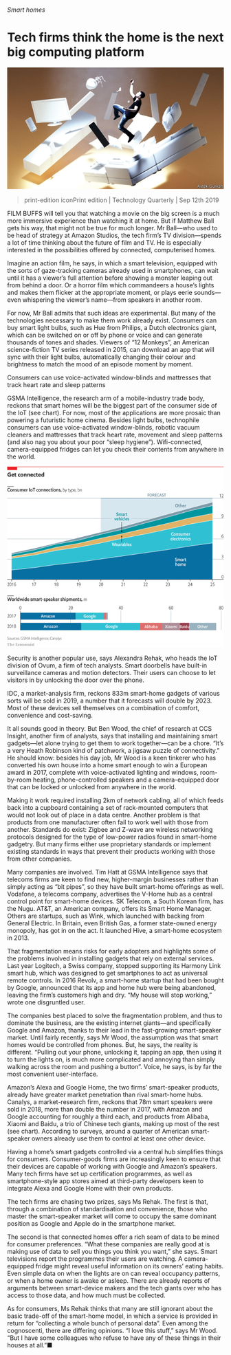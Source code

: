 ###### Smart homes

# Tech firms think the home is the next big computing platform 

![image](images/20190914_TQD002_1.jpg) 

> print-edition iconPrint edition | Technology Quarterly | Sep 12th 2019 

FILM BUFFS will tell you that watching a movie on the big screen is a much more immersive experience than watching it at home. But if Matthew Ball gets his way, that might not be true for much longer. Mr Ball—who used to be head of strategy at Amazon Studios, the tech firm’s TV division—spends a lot of time thinking about the future of film and TV. He is especially interested in the possibilities offered by connected, computerised homes. 

Imagine an action film, he says, in which a smart television, equipped with the sorts of gaze-tracking cameras already used in smartphones, can wait until it has a viewer’s full attention before showing a monster leaping out from behind a door. Or a horror film which commandeers a house’s lights and makes them flicker at the appropriate moment, or plays eerie sounds—even whispering the viewer’s name—from speakers in another room. 

For now, Mr Ball admits that such ideas are experimental. But many of the technologies necessary to make them work already exist. Consumers can buy smart light bulbs, such as Hue from Philips, a Dutch electronics giant, which can be switched on or off by phone or voice and can generate thousands of tones and shades. Viewers of “12 Monkeys”, an American science-fiction TV series released in 2015, can download an app that will sync with their light bulbs, automatically changing their colour and brightness to match the mood of an episode moment by moment. 

Consumers can use voice-activated window-blinds and mattresses that track heart rate and sleep patterns 

GSMA Intelligence, the research arm of a mobile-industry trade body, reckons that smart homes will be the biggest part of the consumer side of the IoT (see chart). For now, most of the applications are more prosaic than powering a futuristic home cinema. Besides light bulbs, technophile consumers can use voice-activated window-blinds, robotic vacuum cleaners and mattresses that track heart rate, movement and sleep patterns (and also nag you about your poor “sleep hygiene”). Wifi-connected, camera-equipped fridges can let you check their contents from anywhere in the world. 

![image](images/20190914_TQC932_0.png) 

Security is another popular use, says Alexandra Rehak, who heads the IoT division of Ovum, a firm of tech analysts. Smart doorbells have built-in surveillance cameras and motion detectors. Their users can choose to let visitors in by unlocking the door over the phone. 

IDC, a market-analysis firm, reckons 833m smart-home gadgets of various sorts will be sold in 2019, a number that it forecasts will double by 2023. Most of these devices sell themselves on a combination of comfort, convenience and cost-saving. 

It all sounds good in theory. But Ben Wood, the chief of research at CCS Insight, another firm of analysts, says that installing and maintaining smart gadgets—let alone trying to get them to work together—can be a chore. “It’s a very Heath Robinson kind of patchwork, a jigsaw puzzle of connectivity.” He should know: besides his day job, Mr Wood is a keen tinkerer who has converted his own house into a home smart enough to win a European award in 2017, complete with voice-activated lighting and windows, room-by-room heating, phone-controlled speakers and a camera-equipped door that can be locked or unlocked from anywhere in the world. 

Making it work required installing 2km of network cabling, all of which feeds back into a cupboard containing a set of rack-mounted computers that would not look out of place in a data centre. Another problem is that products from one manufacturer often fail to work well with those from another. Standards do exist: Zigbee and Z-wave are wireless networking protocols designed for the type of low-power radios found in smart-home gadgetry. But many firms either use proprietary standards or implement existing standards in ways that prevent their products working with those from other companies. 

Many companies are involved. Tim Hatt at GSMA Intelligence says that telecoms firms are keen to find new, higher-margin businesses rather than simply acting as “bit pipes”, so they have built smart-home offerings as well. Vodafone, a telecoms company, advertises the V-Home hub as a central control point for smart-home devices. SK Telecom, a South Korean firm, has the Nugu. AT&T, an American company, offers its Smart Home Manager. Others are startups, such as Wink, which launched with backing from General Electric. In Britain, even British Gas, a former state-owned energy monopoly, has got in on the act. It launched Hive, a smart-home ecosystem in 2013. 

That fragmentation means risks for early adopters and highlights some of the problems involved in installing gadgets that rely on external services. Last year Logitech, a Swiss company, stopped supporting its Harmony Link smart hub, which was designed to get smartphones to act as universal remote controls. In 2016 Revolv, a smart-home startup that had been bought by Google, announced that its app and home hub were being abandoned, leaving the firm’s customers high and dry. “My house will stop working,” wrote one disgruntled user. 

The companies best placed to solve the fragmentation problem, and thus to dominate the business, are the existing internet giants—and specifically Google and Amazon, thanks to their lead in the fast-growing smart-speaker market. Until fairly recently, says Mr Wood, the assumption was that smart homes would be controlled from phones. But, he says, the reality is different. “Pulling out your phone, unlocking it, tapping an app, then using it to turn the lights on, is much more complicated and annoying than simply walking across the room and pushing a button”. Voice, he says, is by far the most convenient user-interface. 

Amazon’s Alexa and Google Home, the two firms’ smart-speaker products, already have greater market penetration than rival smart-home hubs. Canalys, a market-research firm, reckons that 78m smart speakers were sold in 2018, more than double the number in 2017, with Amazon and Google accounting for roughly a third each, and products from Alibaba, Xiaomi and Baidu, a trio of Chinese tech giants, making up most of the rest (see chart). According to surveys, around a quarter of American smart-speaker owners already use them to control at least one other device. 

Having a home’s smart gadgets controlled via a central hub simplifies things for consumers. Consumer-goods firms are increasingly keen to ensure that their devices are capable of working with Google and Amazon’s speakers. Many tech firms have set up certification programmes, as well as smartphone-style app stores aimed at third-party developers keen to integrate Alexa and Google Home with their own products. 

The tech firms are chasing two prizes, says Ms Rehak. The first is that, through a combination of standardisation and convenience, those who master the smart-speaker market will come to occupy the same dominant position as Google and Apple do in the smartphone market. 

The second is that connected homes offer a rich seam of data to be mined for consumer preferences. “What these companies are really good at is making use of data to sell you things you think you want,” she says. Smart televisions report the programmes their users are watching. A camera-equipped fridge might reveal useful information on its owners’ eating habits. Even simple data on when the lights are on can reveal occupancy patterns, or when a home owner is awake or asleep. There are already reports of arguments between smart-device makers and the tech giants over who has access to those data, and how much must be collected. 

As for consumers, Ms Rehak thinks that many are still ignorant about the basic trade-off of the smart-home model, in which a service is provided in return for “collecting a whole bunch of personal data”. Even among the cognoscenti, there are differing opinions. “I love this stuff,” says Mr Wood. “But I have some colleagues who refuse to have any of these things in their houses at all.”■ 

